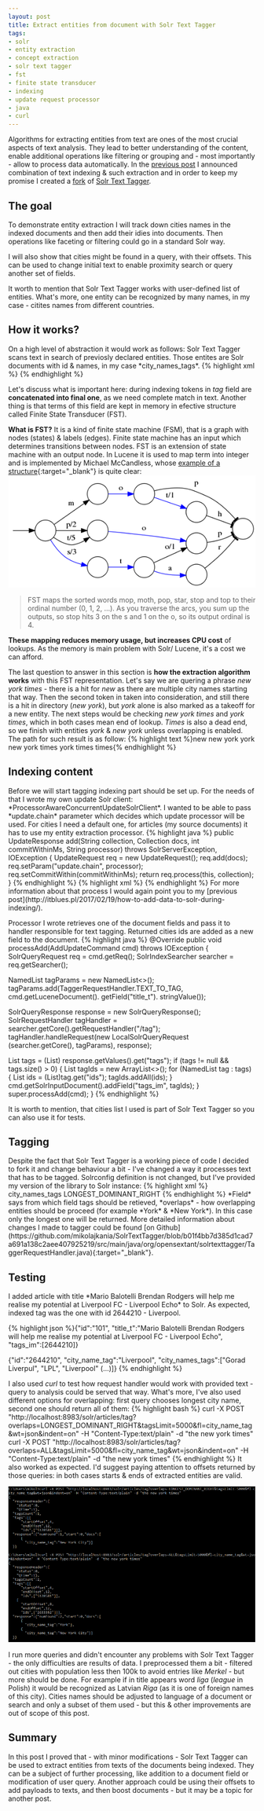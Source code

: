```yaml
---
layout: post
title: Extract entities from document with Solr Text Tagger
tags:
- solr
- entity extraction
- concept extraction
- solr text tagger
- fst
- finite state transducer
- indexing
- update request processor
- java
- curl
---
```

Algorithms for extracting entities from text are ones of the most crucial aspects of text analysis. They lead to better understanding of the content, enable additional operations like filtering or grouping and - most importantly - allow to process data automatically. In the [previous post](http://itblues.pl/2017/02/19/how-to-add-data-to-solr-during-indexing/) I announced combination of text indexing & such extraction and in order to keep my promise I created a [fork](https://github.com/mikolajkania/SolrTextTagger) of [Solr Text Tagger](https://github.com/OpenSextant/SolrTextTagger).

<!--excerpt-->

<h2>The goal</h2>
To demonstrate entity extraction I will track down cities names in the indexed documents and then add their idies into documents. Then operations like faceting or filtering could go in a standard Solr way. 

I will also show that cities might be found in a query, with their offsets. This can be used to change initial text to enable proximity search or query another set of fields.

It worth to mention that Solr Text Tagger works with user-defined list of entities. What's more, one entity can be recognized by many names, in my case - citites names from different countries.

<h2>How it works?</h2>
On a high level of abstraction it would work as follows: Solr Text Tagger scans text in search of previosly declared entities. Those entites are Solr documents with id & names, in my case *city_names_tags*. 
{% highlight xml %}
<dynamicField name="*_tag" type="tag" indexed="true" stored="true"/>
<dynamicField name="*_tags" type="tag" indexed="true" stored="true" multiValued="true"/>

<fieldType name="tag" class="solr.TextField" positionIncrementGap="100" postingsFormat="Memory" omitTermFreqAndPositions="true" omitNorms="true">
  <analyzer type="index">
    <tokenizer class="solr.StandardTokenizerFactory"/>
    <filter class="solr.EnglishPossessiveFilterFactory" />
    <filter class="solr.ASCIIFoldingFilterFactory"/>
    <filter class="solr.LowerCaseFilterFactory" />
    <filter class="solr.StopFilterFactory" ignoreCase="true" words="stopwords.txt"/>
    <filter class="org.opensextant.solrtexttagger.ConcatenateFilterFactory" />
  </analyzer>
  <analyzer type="query">
	<tokenizer class="solr.StandardTokenizerFactory"/>
	<filter class="solr.EnglishPossessiveFilterFactory" />
	<filter class="solr.ASCIIFoldingFilterFactory"/>
	<filter class="solr.StopFilterFactory" ignoreCase="true" words="stopwords.txt"/>
	<filter class="solr.LowerCaseFilterFactory" />
  </analyzer>
</fieldType>
{% endhighlight %}

Let's discuss what is important here: during indexing tokens in *tag* field are **concatenated into final one**, as we need complete match in text. Another thing is that terms of this field are kept in memory in efective structure called Finite State Transducer (FST).

**What is FST?** It is a kind of finite state machine (FSM), that is a graph with nodes (states) & labels (edges). Finite state machine has an input which determines transitions between nodes. FST is an extension of state machine with an output node. In Lucene it is used to map term into integer and is implemented by Michael McCandless, whose [example of a structure](http://blog.mikemccandless.com/2010/12/using-finite-state-transducers-in.html){:target="_blank"} is quite clear:
![placeholder](https://raw.githubusercontent.com/mikolajkania/mikolajkania.github.io/master/_images/2017-03-30-fst.png "fst")
> FST maps the sorted words mop, moth, pop, star, stop and top 
to their ordinal number (0, 1, 2, ...). As you traverse the 
arcs, you sum up the outputs, so stop hits 3 on the s and 1 
on the o, so its output ordinal is 4.

**These mapping reduces memory usage, but increases CPU cost** of lookups. As the memory is main problem with Solr/ Lucene, it's a cost we can afford. 

The last question to answer in this section is **how the extraction algorithm works** with this FST representation. Let's say we are quering a phrase *new york times* - there is a hit for *new* as there are multiple city names starting that way. Then the second token in taken into consideration, and still there is a hit in directory (*new york*), but *york* alone is also marked as a takeoff for a new entity. The next steps would be checking *new york times* and *york times*, which in both cases mean end of lookup. *Times* is also a dead end, so we finish with entities *york* & *new york* unless overlapping is enabled. The path for such result is as follow:
{% highlight text %}new
new york
york
new york times
york times
times{% endhighlight %}

<h2>Indexing content</h2>
Before we will start tagging indexing part should be set up. For the needs of that I wrote my own update Solr client: *ProcessorAwareConcurrentUpdateSolrClient*. I wanted to be able to pass *update.chain* parameter which decides which update processor will be used. For cities I need a default one, for articles (my source documents) it has to use my entity extraction processor.
{% highlight java %}
public UpdateResponse add(String collection, Collection<SolrInputDocument> docs, int commitWithinMs, String processor) throws SolrServerException, IOException {
	UpdateRequest req = new UpdateRequest();
	req.add(docs);
	req.setParam("update.chain", processor);
	req.setCommitWithin(commitWithinMs);
	return req.process(this, collection);
}
{% endhighlight %}
{% highlight xml %}
<updateRequestProcessorChain name="process-articles">
 <processor class="pl.itblues.solrplugin.ArticleProcessorFactory"/>
 <processor class="solr.LogUpdateProcessorFactory" />
 <processor class="solr.DistributedUpdateProcessorFactory" />
 <processor class="solr.RunUpdateProcessorFactory" />
</updateRequestProcessorChain>
<updateRequestProcessorChain name="process-default">
 <processor class="solr.LogUpdateProcessorFactory" />
 <processor class="solr.DistributedUpdateProcessorFactory" />
 <processor class="solr.RunUpdateProcessorFactory" />
</updateRequestProcessorChain>
{% endhighlight %}
For more information about that process I would again point you to my [previous post](http://itblues.pl/2017/02/19/how-to-add-data-to-solr-during-indexing/).

Processor I wrote retrieves one of the document fields and pass it to handler responsible for text tagging. Returned cities ids are added as a new field to the document. 
{% highlight java %}
@Override
public void processAdd(AddUpdateCommand cmd) throws IOException {
  SolrQueryRequest req = cmd.getReq();
  SolrIndexSearcher searcher = req.getSearcher();

  NamedList<String> tagParams = new NamedList<>();
  tagParams.add(TaggerRequestHandler.TEXT_TO_TAG, 
    cmd.getLuceneDocument().
	getField("title_t").
	stringValue());

  SolrQueryResponse response = new SolrQueryResponse();
  SolrRequestHandler tagHandler = 
    searcher.getCore().getRequestHandler("/tag");
  tagHandler.handleRequest(new LocalSolrQueryRequest
    (searcher.getCore(), tagParams), response);
	

  List<NamedList> tags = (List<NamedList>) 
    response.getValues().get("tags");
  if (tags != null && tags.size() > 0) {
    List<Integer> tagIds = new ArrayList<>();
	for (NamedList tag : tags) {
	  List<Integer> ids = (List<Integer>)tag.get("ids");
	  tagIds.addAll(ids);
	}
	cmd.getSolrInputDocument().addField("tags_im", tagIds);
  }
  super.processAdd(cmd);
}
{% endhighlight %}

It is worth to mention, that cities list I used is part of Solr Text Tagger so you can also use it for tests.

<h2>Tagging</h2>
Despite the fact that Solr Text Tagger is a working piece of code I decided to fork it and change behaviour a bit - I've changed a way it processes text that has to be tagged. Solrconfig definition is not changed, but I've provided my version of the library to Solr instance:
{% highlight xml %}
<requestHandler name="/tag" class="org.opensextant.solrtexttagger.TaggerRequestHandler">
  <lst name="defaults">
    <str name="field">city_names_tags</str>    
    <str name="overlaps">LONGEST_DOMINANT_RIGHT</str>  
  </lst>
</requestHandler>
{% endhighlight %}
*Field* says from which field tags should be retieved, *overlaps* - how overlapping entities should be proceed (for example *York* & *New York*). In this case only the longest one will be returned. More detailed information about changes I made to tagger could be found [on Github](https://github.com/mikolajkania/SolrTextTagger/blob/b01f4bb7d385d1cad7a691a138c2aee407925219/src/main/java/org/opensextant/solrtexttagger/TaggerRequestHandler.java){:target="_blank"}.

<h2>Testing</h2>
I added article with title *Mario Balotelli Brendan Rodgers will help me realise my potential at Liverpool FC - Liverpool Echo* to Solr. As expected, indexed tag was the one with id 2644210 - Liverpool.

{% highlight json %}{"id":"101",
"title_t":"Mario Balotelli Brendan Rodgers will help me realise my potential at Liverpool FC - Liverpool Echo",
"tags_im":[2644210]}

{"id":"2644210",
"city_name_tag":"Liverpool",
"city_names_tags":["Gorad Liverpul",
"LPL", "Liverpool" (...)]}
{% endhighlight %}

I also used *curl* to test how request handler would work with provided text - query to analysis could be served that way. What's more, I've also used different options for overlapping: first query chooses longest city name, second one should return all of them:
{% highlight bash %}
curl -X POST "http://localhost:8983/solr/articles/tag?overlaps=LONGEST_DOMINANT_RIGHT&tagsLimit=5000&fl=city_name_tag&wt=json&indent=on" -H "Content-Type:text/plain" -d "the new york times"
curl -X POST "http://localhost:8983/solr/articles/tag?overlaps=ALL&tagsLimit=5000&fl=city_name_tag&wt=json&indent=on" -H "Content-Type:text/plain" -d "the new york times"
{% endhighlight %}
It also worked as expected. I'd suggest paying attention to offsets returned by those queries: in both cases starts & ends of extracted entities are valid.

![placeholder](https://raw.githubusercontent.com/mikolajkania/mikolajkania.github.io/master/_images/2017-03-30-results.PNG "curl results")

I run more queries and didn't encounter any problems with Solr Text Tagger - the only difficulties are results of data. I preprocessed them a bit - filtered out cities with population less then 100k to avoid entries like *Merkel* - but more should be done. For example if in title appears word *liga* (*league* in Polish) it would be recognized as Latvian *Riga* (as it is one of foreign names of this city). Cities names should be adjusted to language of a document or search and only a subset of them used - but this & other improvements are out of scope of this post.

<h2>Summary</h2>
In this post I proved that - with minor modifications - Solr Text Tagger can be used to extract entities from texts of the documents being indexed. They can be a subject of further processing, like addition to a document field or modification of user query. Another approach could be using their offsets to add payloads to texts, and then boost documents - but it may be a topic for another post. 
